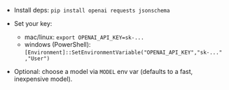 * Install deps: `pip install openai requests jsonschema`
* Set your key:

  * mac/linux: `export OPENAI_API_KEY=sk-...`
  * windows (PowerShell): `[Environment]::SetEnvironmentVariable("OPENAI_API_KEY","sk-...","User")`
* Optional: choose a model via `MODEL` env var (defaults to a fast, inexpensive model).

